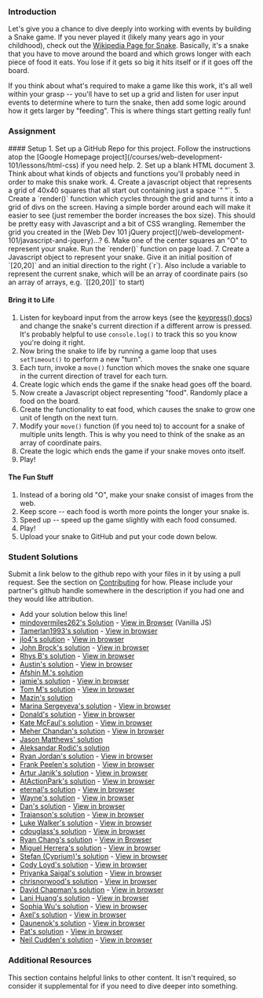### Introduction
Let's give you a chance to dive deeply into working with events by building a Snake game.  If you never played it (likely many years ago in your childhood), check out the [Wikipedia Page for Snake](http://en.wikipedia.org/wiki/Snake_(video_game)).  Basically, it's a snake that you have to move around the board and which grows longer with each piece of food it eats.  You lose if it gets so big it hits itself or if it goes off the board.

If you think about what's required to make a game like this work, it's all well within your grasp -- you'll have to set up a grid and listen for user input events to determine where to turn the snake, then add some logic around how it gets larger by "feeding".  This is where things start getting really fun!

### Assignment

<div class="lesson-content__panel" markdown="1">
#### Setup
1. Set up a GitHub Repo for this project.  Follow the instructions atop the [Google Homepage project](/courses/web-development-101/lessons/html-css) if you need help.
2. Set up a blank HTML document
3. Think about what kinds of objects and functions you'll probably need in order to make this snake work.
4. Create a javascript object that represents a grid of 40x40 squares that all start out containing just a space `" "`.
5. Create a `render()` function which cycles through the grid and turns it into a grid of divs on the screen.  Having a simple border around each will make it easier to see (just remember the border increases the box size).  This should be pretty easy with Javascript and a bit of CSS wrangling.  Remember the grid you created in the [Web Dev 101 jQuery project](/web-development-101/javascript-and-jquery)...?
6. Make one of the center squares an "O" to represent your snake.  Run the `render()` function on page load.
7. Create a Javascript object to represent your snake.  Give it an initial position of `[20,20]` and an initial direction to the right (`r`).  Also include a variable to represent the current snake, which will be an array of coordinate pairs (so an array of arrays, e.g. `[[20,20]]` to start)

#### Bring it to Life

1. Listen for keyboard input from the arrow keys (see the [keypress() docs](http://api.jquery.com/keypress/)) and change the snake's current direction if a different arrow is pressed.  It's probably helpful to use `console.log()` to track this so you know you're doing it right.
2. Now bring the snake to life by running a game loop that uses `setTimeout()` to perform a new "turn".
3. Each turn, invoke a `move()` function which moves the snake one square in the current direction of travel for each turn.
4. Create logic which ends the game if the snake head goes off the board.
5. Now create a Javascript object representing "food".  Randomly place a food on the board.
6. Create the functionality to eat food, which causes the snake to grow one unit of length on the next turn.
7. Modify your `move()` function (if you need to) to account for a snake of multiple units length.  This is why you need to think of the snake as an array of coordinate pairs.
8. Create the logic which ends the game if your snake moves onto itself.
9. Play!

#### The Fun Stuff

1. Instead of a boring old "O", make your snake consist of images from the web.
2. Keep score -- each food is worth more points the longer your snake is.
3. Speed up -- speed up the game slightly with each food consumed.
4. Play!
5. Upload your snake to GitHub and put your code down below.
</div>

### Student Solutions
Submit a link below to the github repo with your files in it by using a pull request.  See the section on [Contributing](http://github.com/TheOdinProject/curriculum/blob/master/contributing.md) for how.  Please include your partner's github handle somewhere in the description if you had one and they would like attribution.

* Add your solution below this line!
* [mindovermiles262's Solution](https://github.com/mindovermiles262/snek) - [View in Browser](https://mindovermiles262.github.io/snek) (Vanilla JS)
* [Tamerlan1993's solution](https://github.com/Tamerlan1993/03.03.2017-JS-practise/tree/master/snake) - [View in browser](https://rawgit.com/Tamerlan1993/03.03.2017-JS-practise/master/snake/index.html)
* [jlo4's solution](https://github.com/jlo4/snake-game) - [View in browser](https://rawgit.com/jlo4/snake-game/master/index.html)
* [John Brock's solution](https://github.com/Khanthulhu/snakeGame) - [View in browser](https://khanthulhu.github.io/snakeGame/)
* [Rhys B's solution](https://github.com/105ron/snake) - [View in browser](https://105ron.github.io/snake/)
* [Austin's solution](https://github.com/CouchofTomato/snake) - [View in browser](https://couchoftomato.github.io/snake/)
* [Afshin M.'s solution](https://github.com/afshinator/js-snake)
* [jamie's solution](https://github.com/Jberczel/odin-javascript/tree/master/snake) - [View in browser](http://jsfiddle.net/Jberczel/xvEt5/)
* [Tom M's solution](https://github.com/tim5046/projectOdin/tree/master/Javascript/Snake) - [View in browser](http://htmlpreview.github.io/?https://github.com/tim5046/projectOdin/blob/master/Javascript/Snake/index.html)
* [Mazin's solution](https://github.com/muzfuz/JS_Snake)
* [Marina Sergeyeva's solution](https://github.com/imousterian/OdinProject/tree/master/Project5_3_Snake) - [View in browser](http://htmlpreview.github.io/?https://github.com/imousterian/OdinProject/blob/master/Project5_3_Snake/index.html)
* [Donald's solution](https://github.com/donaldali/odin-js-jquery/tree/master/snake) - [View in browser](http://htmlpreview.github.io/?https://github.com/donaldali/odin-js-jquery/blob/master/snake/index.html)
* [Kate McFaul's solution](https://github.com/craftykate/odin-project/tree/master/Chapter_06-JavaScript_and_jQuery/snake) - [View in browser](http://katemcfaul.com/snake)
*  [Meher Chandan's solution](https://github.com/meherchandan/Snake) - [View in browser](http://htmlpreview.github.io/?https://github.com/meherchandan/Snake/blob/master/index.html)
*  [Jason Matthews' solution](https://jsfiddle.net/e2zhssyj/13/)
*  [Aleksandar Rodić's solution](https://github.com/rodic/TOP---js-assignments/tree/master/Project%20-%20jQuery%20and%20the%20DOM)
*  [Ryan Jordan's solution](https://github.com/krjordan/odin-project/tree/master/snake-clone) - [View in browser](http://htmlpreview.github.io/?https://github.com/krjordan/odin-project/tree/master/snake-clone/index.html)
*  [Frank Peelen's solution](https://github.com/FrankPeelen/Snake-Browser-JS) - [View in browser](http://rawgit.com/FrankPeelen/Snake-Browser-JS/master/index.html)
*  [Artur Janik's solution](https://github.com/ArturJanik/TOPJS/tree/master/Project3) - [View in browser](https://rawgit.com/ArturJanik/TOPJS/master/Project3/index.html)
*  [AtActionPark's solution](https://github.com/AtActionPark/odin_jquery_and_the_dom) - [View in browser](http://htmlpreview.github.io/?https://github.com/AtActionPark/odin_jquery_and_the_dom/blob/master/index.html)
*  [eternal's solution](https://github.com/3ternal/snake) - [View in browser](http://htmlpreview.github.io/?https://github.com/3ternal/snake/blob/master/index.html)
*  [Wayne's solution](https://github.com/wayneho/snake) - [View in browser](https://rawgit.com/wayneho/snake/master/index.html)
*  [Dan's solution](https://github.com/vickerdj/snake) - [View in browser](http://vickerdj.github.io/snake/)
*  [Trajanson's solution](https://github.com/Trajanson/snake-js) - [View in browser](http://projects.trajanson.com/js-snake/)
*  [Luke Walker's solution](https://github.com/ubershibs/odin-js-course/tree/master/snake) - [View in browser](https://htmlpreview.github.io/?https://github.com/ubershibs/odin-js-course/blob/master/snake/index.html)
*  [cdouglass's solution](https://github.com/cdouglass/odin-project-exercises/tree/master/javascript/snake) - [View in browser](https://rawgit.com/cdouglass/odin-project-exercises/master/javascript/snake/app/snake.html)
*  [Ryan Chang's solution](https://github.com/chang-ryan/javascript-fun/tree/master/js-snake) - [View in Browser](https://rawgit.com/chang-ryan/javascript-fun/master/js-snake/index.html)
*  [Miguel Herrera's solution](https://github.com/migueloherrera/jquery-snake) - [View in browser](http://htmlpreview.github.io/?https://github.com/migueloherrera/jquery-snake/blob/master/index.html)
*  [Stefan (Cyprium)'s solution](https://github.com/dev-cyprium/snake/blob/master/index.html) - [View in browser](http://htmlpreview.github.io/?https://github.com/dev-cyprium/snake/blob/master/index.html)
* [Cody Loyd's solution](https://github.com/codyloyd/javascriptSnake) - [View in browser](http://codyloyd.com/javascriptSnake/)
* [Priyanka Saigal's solution](https://github.com/psaigal/Snake) - [View in browser](http://htmlpreview.github.io/?https://github.com/psaigal/Snake/blob/master/snake.html)
* [chrisnorwood's solution](https://github.com/chrisnorwood/js-snake) - [View in browser](https://chrisnorwood.github.io/js-snake/)
* [David Chapman's solution](https://github.com/davidchappy/snake) - [View in browser](https://davidchappy.github.io/snake/snake.html)
* [Lani Huang's solution](https://github.com/laniywh/the-odin-project/tree/master/js/snake) - [View in browser](http://cdn.rawgit.com/laniywh/the-odin-project/master/js/snake/index.html)
* [Sophia Wu's solution](https://github.com/SophiaLWu/snake-game) - [View in browser](https://sophialwu.github.io/snake-game/)
* [Axel's solution](https://github.com/afuh/snake-game) - [View in browser](https://afuh.github.io/snake-game/)
* [Daunenok's solution](https://github.com/daunenok/snake) - [View in browser](https://daunenok.github.io/snake/)
* [Pat's solution](https://github.com/Pat878) - [View in browser](https://pat878.github.io/JS_Snake/)
* [Neil Cudden's solution](https://github.com/ncud4bloc/Snakes) - [View in browser](https://ncud4bloc.github.io/Snakes/HTML/index.html)


### Additional Resources
This section contains helpful links to other content. It isn't required, so consider it supplemental for if you need to dive deeper into something.
